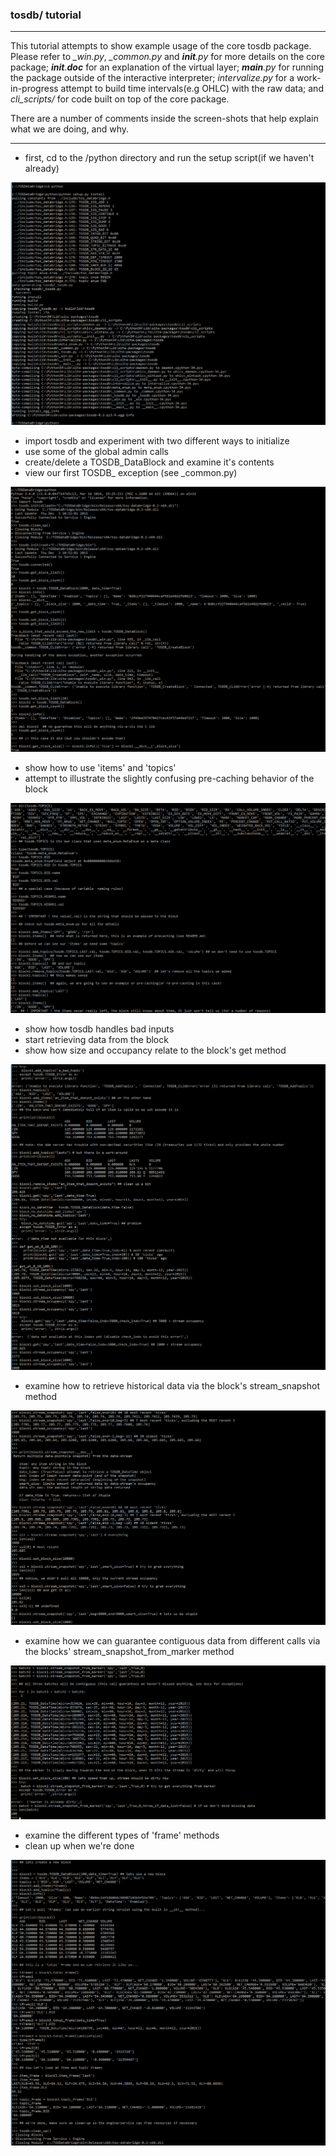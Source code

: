 ### tosdb/ tutorial 
---

This tutorial attempts to show example usage of the core tosdb package. Please refer to *_win.py*, *_common.py* and *__init__.py* for more details on the core package; *__init__.__doc__* for an explanation of the virtual layer; *__main__.py* for running the package outside of the interactive interpreter; *intervalize.py* for a work-in-progress attempt to build time intervals(e.g OHLC) with the raw data; and *cli_scripts/* for code built on top of the core package.

There are a number of comments inside the screen-shots that help explain what we are doing, and why.

---

- first, cd to the /python directory and run the setup script(if we haven't already)

![](./../res/tosdb_tutorial_1.png)

- import tosdb and experiment with two different ways to initialize
- use some of the global admin calls
- create/delete a TOSDB_DataBlock and examine it's contents
- view our first TOSDB_ exception (see _common.py) 

![](./../res/tosdb_tutorial_2.png)

- show how to use 'items' and 'topics' 
- attempt to illustrate the slightly confusing pre-caching behavior of the block

![](./../res/tosdb_tutorial_3.png)

- show how tosdb handles bad inputs
- start retrieving data from the block
- show how size and occupancy relate to the block's get method

![](./../res/tosdb_tutorial_4.png)

- examine how to retrieve historical data via the block's stream_snapshot method

![](./../res/tosdb_tutorial_5.png)

- examine how we can guarantee contiguous data from different calls via the blocks' stream_snapshot_from_marker method

![](./../res/tosdb_tutorial_6.png)

- examine the different types of 'frame' methods 
- clean up when we're done

![](./../res/tosdb_tutorial_7.png)
